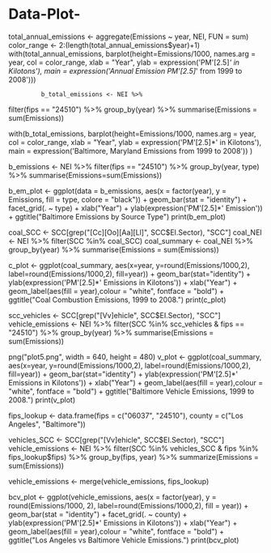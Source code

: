 # Data-Plot-
total_annual_emissions <- aggregate(Emissions ~ year, NEI, FUN = sum)
color_range <- 2:(length(total_annual_emissions$year)+1)
with(total_annual_emissions, 
     barplot(height=Emissions/1000, names.arg = year, col = color_range, 
             xlab = "Year", ylab = expression('PM'[2.5]*' in Kilotons'),
             main = expression('Annual Emission PM'[2.5]*' from 1999 to 2008')))
             
             b_total_emissions <- NEI %>%
  filter(fips == "24510") %>%
  group_by(year) %>%
  summarise(Emissions = sum(Emissions))

with(b_total_emissions,
       barplot(height=Emissions/1000, names.arg = year, col = color_range, 
               xlab = "Year", ylab = expression('PM'[2.5]*' in Kilotons'),
               main = expression('Baltimore, Maryland Emissions from 1999 to 2008'))
)

b_emissions <- NEI %>%
  filter(fips == "24510") %>%
  group_by(year, type) %>%
  summarise(Emissions=sum(Emissions))

b_em_plot <- ggplot(data = b_emissions, aes(x = factor(year), y = Emissions, fill = type, colore = "black")) +
  geom_bar(stat = "identity") + facet_grid(. ~ type) + 
  xlab("Year") + ylab(expression('PM'[2.5]*' Emission')) +
  ggtitle("Baltimore Emissions by Source Type") 
print(b_em_plot)

coal_SCC <- SCC[grep("[Cc][Oo][Aa][Ll]", SCC$EI.Sector), "SCC"]
coal_NEI <- NEI %>% filter(SCC %in% coal_SCC)
coal_summary <- coal_NEI %>% group_by(year) %>% summarise(Emissions = sum(Emissions))

c_plot <- ggplot(coal_summary, aes(x=year, y=round(Emissions/1000,2), label=round(Emissions/1000,2), fill=year)) +
  geom_bar(stat="identity") + ylab(expression('PM'[2.5]*' Emissions in Kilotons')) + xlab("Year") +
  geom_label(aes(fill = year),colour = "white", fontface = "bold") +
  ggtitle("Coal Combustion Emissions, 1999 to 2008.")
print(c_plot)

scc_vehicles <- SCC[grep("[Vv]ehicle", SCC$EI.Sector), "SCC"]
vehicle_emissions <- NEI %>% 
  filter(SCC %in% scc_vehicles & fips == "24510") %>%
  group_by(year) %>%
  summarise(Emissions = sum(Emissions))
  
png("plot5.png", width = 640, height = 480)
v_plot <- ggplot(coal_summary, aes(x=year, y=round(Emissions/1000,2), label=round(Emissions/1000,2), fill=year)) +
  geom_bar(stat="identity") + ylab(expression('PM'[2.5]*' Emissions in Kilotons')) + xlab("Year") +
  geom_label(aes(fill = year),colour = "white", fontface = "bold") +
  ggtitle("Baltimore Vehicle Emissions, 1999 to 2008.")
print(v_plot)

fips_lookup <- data.frame(fips = c("06037", "24510"), county = c("Los Angeles", "Baltimore"))

vehicles_SCC <- SCC[grep("[Vv]ehicle", SCC$EI.Sector), "SCC"]
vehicle_emissions <- NEI %>%
  filter(SCC %in% vehicles_SCC & fips %in% fips_lookup$fips) %>%
  group_by(fips, year) %>%
  summarize(Emissions = sum(Emissions))

vehicle_emissions <- merge(vehicle_emissions, fips_lookup)

bcv_plot <- ggplot(vehicle_emissions, aes(x = factor(year), y = round(Emissions/1000, 2), 
                                          label=round(Emissions/1000,2), fill = year)) +
  geom_bar(stat = "identity") + facet_grid(. ~ county) +
  ylab(expression('PM'[2.5]*' Emissions in Kilotons')) + xlab("Year") +
  geom_label(aes(fill = year),colour = "white", fontface = "bold") +
  ggtitle("Los Angeles vs Baltimore Vehicle Emissions.")
print(bcv_plot)
